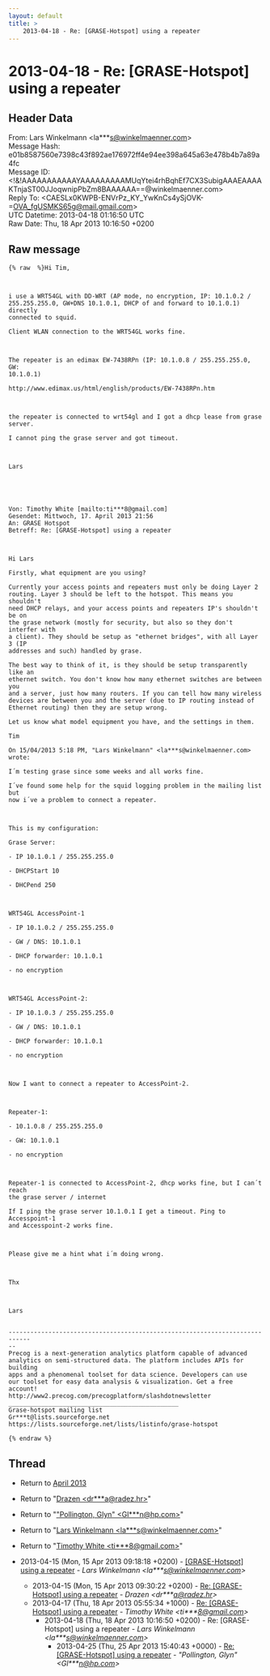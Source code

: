 ```yaml
---
layout: default
title: >
    2013-04-18 - Re: [GRASE-Hotspot] using a repeater
---
```


# 2013-04-18 - Re: [GRASE-Hotspot] using a repeater

## Header Data

From: Lars Winkelmann \<la***s@winkelmaenner.com\><br>
Message Hash: e01b8587560e7398c43f892ae176972ff4e94ee398a645a63e478b4b7a89a4fc<br>
Message ID: \<!&!AAAAAAAAAAAYAAAAAAAAAMUqYtei4rhBqhEf7CX3SubigAAAEAAAAKTnjaST00JJoqwnipPbZm8BAAAAAA==@winkelmaenner.com\><br>
Reply To: \<CAESLx0KWPB-ENVrPz_KY_YwKnCs4ySjOVK-=OVA_fgUSMKS65g@mail.gmail.com\><br>
UTC Datetime: 2013-04-18 01:16:50 UTC<br>
Raw Date: Thu, 18 Apr 2013 10:16:50 +0200<br>

## Raw message

```
{% raw  %}Hi Tim,

 

i use a WRT54GL with DD-WRT (AP mode, no encryption, IP: 10.1.0.2 /
255.255.255.0, GW+DNS 10.1.0.1, DHCP of and forward to 10.1.0.1) directly
connected to squid.

Client WLAN connection to the WRT54GL works fine.

 

The repeater is an edimax EW-7438RPn (IP: 10.1.0.8 / 255.255.255.0, GW:
10.1.0.1)

http://www.edimax.us/html/english/products/EW-7438RPn.htm

 

the repeater is connected to wrt54gl and I got a dhcp lease from grase
server.

I cannot ping the grase server and got timeout.

 

Lars

 

 

Von: Timothy White [mailto:ti***8@gmail.com] 
Gesendet: Mittwoch, 17. April 2013 21:56
An: GRASE Hotspot
Betreff: Re: [GRASE-Hotspot] using a repeater

 

Hi Lars

Firstly, what equipment are you using?

Currently your access points and repeaters must only be doing Layer 2
routing. Layer 3 should be left to the hotspot. This means you shouldn't
need DHCP relays, and your access points and repeaters IP's shouldn't be on
the grase network (mostly for security, but also so they don't interfer with
a client). They should be setup as "ethernet bridges", with all Layer 3 (IP
addresses and such) handled by grase.

The best way to think of it, is they should be setup transparently like an
ethernet switch. You don't know how many ethernet switches are between you
and a server, just how many routers. If you can tell how many wireless
devices are between you and the server (due to IP routing instead of
Ethernet routing) then they are setup wrong.

Let us know what model equipment you have, and the settings in them.

Tim

On 15/04/2013 5:18 PM, "Lars Winkelmann" <la***s@winkelmaenner.com> wrote:

I´m testing grase since some weeks and all works fine.

I´ve found some help for the squid logging problem in the mailing list but
now i´ve a problem to connect a repeater.

 

This is my configuration:

Grase Server:

- IP 10.1.0.1 / 255.255.255.0

- DHCPStart 10

- DHCPend 250

 

WRT54GL AccessPoint-1

- IP 10.1.0.2 / 255.255.255.0

- GW / DNS: 10.1.0.1

- DHCP forwarder: 10.1.0.1

- no encryption

 

WRT54GL AccessPoint-2:

- IP 10.1.0.3 / 255.255.255.0

- GW / DNS: 10.1.0.1

- DHCP forwarder: 10.1.0.1

- no encryption

 

Now I want to connect a repeater to AccessPoint-2.

 

Repeater-1:

- 10.1.0.8 / 255.255.255.0

- GW: 10.1.0.1

- no encryption

 

Repeater-1 is connected to AccessPoint-2, dhcp works fine, but I can´t reach
the grase server / internet

If I ping the grase server 10.1.0.1 I get a timeout. Ping to Accesspoint-1
and Accesspoint-2 works fine.

 

Please give me a hint what i´m doing wrong.

 

Thx

 

Lars


----------------------------------------------------------------------------
--
Precog is a next-generation analytics platform capable of advanced
analytics on semi-structured data. The platform includes APIs for building
apps and a phenomenal toolset for data science. Developers can use
our toolset for easy data analysis & visualization. Get a free account!
http://www2.precog.com/precogplatform/slashdotnewsletter
_______________________________________________
Grase-hotspot mailing list
Gr***t@lists.sourceforge.net
https://lists.sourceforge.net/lists/listinfo/grase-hotspot

{% endraw %}
```

## Thread

+ Return to [April 2013](/archive/2013/04)

+ Return to "[Drazen <dr***a<span>@</span>radez.hr>](/authors/dr___a_at_radez_hr)"
+ Return to "["Pollington, Glyn" <Gl***n<span>@</span>hp.com>](/authors/gl___n_at_hp_com)"
+ Return to "[Lars Winkelmann <la***s<span>@</span>winkelmaenner.com>](/authors/la___s_at_winkelmaenner_com)"
+ Return to "[Timothy White <ti***8<span>@</span>gmail.com>](/authors/ti___8_at_gmail_com)"

+ 2013-04-15 (Mon, 15 Apr 2013 09:18:18 +0200) - [[GRASE-Hotspot] using a repeater](/archive/2013/04/184727e550744825202403c1c4b8620cce39e0f27e760493579d9f2d967ec5b7) - _Lars Winkelmann \<la***s@winkelmaenner.com\>_
  + 2013-04-15 (Mon, 15 Apr 2013 09:30:22 +0200) - [Re: [GRASE-Hotspot] using a repeater](/archive/2013/04/63ee6001bebb8b7ccf27bedde1a03b7ec02590434a3acaae11ab25e2c0ed4ac2) - _Drazen \<dr***a@radez.hr\>_
  + 2013-04-17 (Thu, 18 Apr 2013 05:55:34 +1000) - [Re: [GRASE-Hotspot] using a repeater](/archive/2013/04/e6ea03443e53c003a767c4f8141bd7d7510714be419764fe772b01db7fd8e612) - _Timothy White \<ti***8@gmail.com\>_
    + 2013-04-18 (Thu, 18 Apr 2013 10:16:50 +0200) - Re: [GRASE-Hotspot] using a repeater - _Lars Winkelmann \<la***s@winkelmaenner.com\>_
      + 2013-04-25 (Thu, 25 Apr 2013 15:40:43 +0000) - [Re: [GRASE-Hotspot] using a repeater](/archive/2013/04/a02fc3e93669a53d86a11f27515dd21909f8154bdaea8f17c691f336d809d9c8) - _"Pollington, Glyn" \<Gl***n@hp.com\>_


